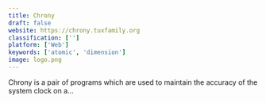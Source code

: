 ```yaml
---
title: Chrony
draft: false 
website: https://chrony.tuxfamily.org
classification: ['']
platform: ['Web']
keywords: ['atomic', 'dimension']
image: logo.png
---
```

Chrony is a pair of programs which are used to maintain the accuracy of the system clock on a...